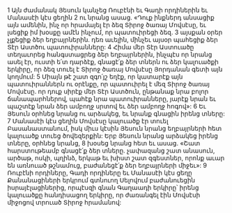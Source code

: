 1 Այն ժամանակ Յեսուն կանչեց Ռուբէնի եւ Գադի որդիներին եւ Մանասէի կէս ցեղին 2 ու նրանց ասաց. «Դուք ինքներդ անսացիք այն ամենին, ինչ որ հրամայել էր ձեզ Տիրոջ ծառայ Մովսէսը, եւ լսեցիք իմ խօսքը ամէն ինչում, որ պատուիրեցի ձեզ. 3 այսքան օրեր չլքեցիք ձեր եղբայրներին. դեռ աւելին, մինչեւ այսօր պահեցիք ձեր Տէր Աստծու պատուիրանները: 4 Հիմա մեր Տէր Աստուածը տեղաւորեց հանգստացրեց ձեր եղբայրներին, ինչպէս որ նրանց ասել էր, ուստի ե՛տ դարձէք, գնացէ՛ք ձեր տներն ու ձեր կալուածքի երկիրը, որ ձեզ տուել է Տիրոջ ծառայ Մովսէսը Յորդանան գետի այն կողմում: 5 Միայն թէ շատ զգո՛յշ եղէք, որ կատարէք այն պատուիրաններն ու օրէնքը, որ պատուիրել է մեզ Տիրոջ ծառայ Մովսէսը. որ դուք սիրէք մեր Տէր Աստծուն, ընթանաք նրա բոլոր ճանապարհներով, պահէք նրա պատուիրանները, յարէք նրան եւ պաշտէք նրան ձեր ամբողջ սրտով եւ ձեր ամբողջ հոգով»: 6 Եւ Յեսուն օրհնեց նրանց ու արձակեց, եւ նրանք գնացին իրենց տները: 7 Մանասէի կէս ցեղին Մովսէսը կալուածք էր տուել Բասանաստանում, իսկ միւս կէսին Յեսուն նրանց եղբայրների հետ կալուածք տուեց ծովեզերքին: Երբ Յեսուն նրանց արձակեց իրենց տները, օրհնեց նրանց, 8 խօսեց նրանց հետ եւ ասաց. «Շատ հարստութեամբ գնացէ՛ք ձեր տները. չափազանց շատ անասուն, արծաթ, ոսկի, պղինձ, երկաթ եւ խիստ շատ զգեստներ, որոնք աւար են առնուած թշնամուց, բաժանեցէ՛ք ձեր եղբայրների միջեւ»:
9 Ռուբէնի որդիները, Գադի որդիները եւ Մանասէի կէս ցեղը Քանանացիների երկրում գտնուող Սելովում բաժանուեցին իսրայէլացիներից, որպէսզի գնան Գաղաադի երկիրը՝ իրենց կալուածքը հանդիսացող երկիրը, որ ժառանգել էին Մովսէսի միջոցով տրուած Տիրոջ հրամանով:
